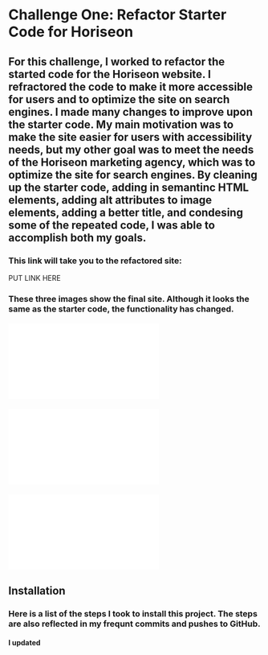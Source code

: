 # Challenge One: Refactor Starter Code for Horiseon

## For this challenge, I worked to refactor the started code for the Horiseon website. I refractored the code to make it more accessible for users and to optimize the site on search engines. I made many changes to improve upon the starter code. My main motivation was to make the site easier for users with accessibility needs, but my other goal was to meet the needs of the Horiseon marketing agency, which was to optimize the site for search engines. By cleaning up the starter code, adding in semantinc HTML elements, adding alt attributes to image elements, adding a better title, and condesing some of the repeated code, I was able to accomplish both my goals. 

### This link will take you to the refactored site: 

PUT LINK HERE

### These three images show the final site. Although it looks the same as the starter code, the functionality has changed. 

#### ![Screen Shot One](assets/images/ScreenShot_1.pgn)
#### ![Screen Shot Two](assets/images/ScreenShot_2.pgn)
#### ![Screen Shot Three](assets/images/ScreenShot_3.pgn)


## Installation
### Here is a list of the steps I took to install this project. The steps are also reflected in my frequnt commits and pushes to GitHub. 
#### I updated <title> in header to reflect the website name (Horiseon) and, for clarity, moved the <title> section above the link to the CSS style sheet. 
#### As I worked, I added notes throughout the HTML (<!— —>) and CSS style sheet (/* */).
#### As I worked, I added spacing and indents to make the HTML and CSS sheets clearer to read.
#### I removed the class=“header” from the first <div> and renamed the <div> to <header> to ensure semantic HTML was used. I updated the CSS to reflect this change (removed the “.” before header).
#### I renamed the navigation <div> to <nav> to ensure semantic HTML was used. I updated the CSS to reflect this change (changed “div” to “nav” where applicable).
#### I renamed the content and benefits sections from <div> to <section> to ensure semantic HTML was used.
#### To ensure semantic HTML was used, I renamed the footer from <div> to <footer> and removed the class “footer" and updated the CSS to reflect this change. 
#### I added “alt” text for the images in the content section (wrote out full descriptions of images because they were detailed photographs). I added “alt” of “” for images in the benefits section (used “” because the images were small graphics instead of photographs or detailed images). 
#### I cleaned up the code for the image under Cost Management in the benefits section by removing the unnecessary “img” from the closing code (the code at first read <img src=“./assets/images/cost-management.png”> </img> and I updated it to read <img src=“./assets/images/cost-management.png” alt=“” />). 
#### I reorganized the order of the CSS style sheet so it was more logical by moving all of the classes from the content section under the same section. 
#### I added the id “search-engine-optimization” under the first div in the content section to ensure when the “Search Engine Optimization” link in the top navigation is clicked, it takes the user to the Search Engine Optimization section of the site. 
#### In the content section, I changed the <div>'s to <articles> to ensure semantic HTML was used. 
#### Since many of the styles in the CSS style sheet for the content section are overlapping, I changed the articles in the content section to all have the same class, which I called “information” (removed the classes that were assigned before—“search-engine-optimization”, “online-reputation-management”, and “social-media-marketing”). This allowed me to remove the repeated styles in the CSS Style sheet for these articles (margin-bottom: 20px; padding 50px; height: 300px; font-family: ‘Gill Sans’, ‘Gill Sans MT’, Calibri, ‘Trebuchet MS’, sans-serif; background-color: #0072bb; color: #ffffff;) and just list them one time under one class (“.information”). This also allowed me to remove the repeated styles in the CSS style sheet for the images in these articles (max-height: 200px) and list them all under “.information img” rather than three separate lists. This also allowed me to list all of the repeated styles in the CSS style sheet for the <h2>s in these articles (margin-bottom: 20px; font-size: 36px;) and list them once under “.information h2” rather than three separate times. 
#### After updating the articles (<article>) in the connect section to all have the same class, they no longer needs id’s. I deleted their id’s in the HTML file (removed id=“search-engine-optimization”, id=“online-reputation-management”, and id=“social-media-marketing”). 
#### Since many of the styles in the CSS style sheet for the benefit section are overlapping, I changed the articles in the benefit section to all have the same class, which I called “benefit-details” (removed the classes that were assigned before—“benefit-lead”, “benefit-brand”, and “benefit-cost”). This allowed me to remove the repeated styles in the CSS Style sheet for these articles (margin-bottom: 32px; and color: #ffffff;) and just list them one time under one class (“.benefit-details”). This also allowed me to list all of the repeated styles in the CSS style sheet for the <h3>s in these articles (margin-bottom: 10px; text-align: center;) and list them once under “.benefit-details h3” rather than three separate times. This also allowed me to remove the repeated styles in the CSS style sheet for the images in these articles (display: block; margin: 10px auto; and max-width: 150px;) and list them all under “.benfit-details img” rather than three separate lists.
#### I found that after assigning the class of “information” to all three articles in the content section, the navigation links were now broken. To fix this, I added separate id’s to each article. The id’s I added matched the href information from the <nav> in the header (“search-engine-optimization”, “online-reputation-management”, and “social-media-marketing”. 


## Usage
### This refactored code now works in a more accessible way. For example, the added alt attributes for images will allow screen readers to describe the images. Additonally, the semantic HTML elements will also improve the site's funcionality with screen readers. Also, the refactored code will now be optimized for serach engines because search engines increase traffic flow to site with improved accessibility features. 

## Credits
### The starter code for this site was provided by Horiseon's marking agency. The modifations I made to it were as a result of information in the BootCamp Spot modules and information learned in BootCamp classes. I also referred to W3 School to better understand HTML semantic Elements (https://www.w3schools.com/html/html5_semantic_elements.asp). 

## License 